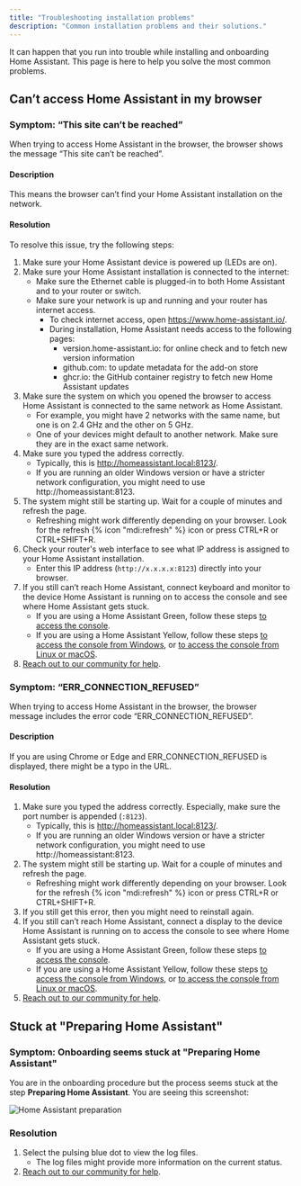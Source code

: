 ```yaml
---
title: "Troubleshooting installation problems"
description: "Common installation problems and their solutions."
---
```


It can happen that you run into trouble while installing and onboarding Home Assistant. This page is here to help you solve the most common problems.

## Can’t access Home Assistant in my browser

### Symptom: “This site can’t be reached”

When trying to access Home Assistant in the browser, the browser shows the message “This site can’t be reached”.

#### Description

This means the browser can’t find your Home Assistant installation on the network.

#### Resolution

To resolve this issue, try the following steps:

1. Make sure your Home Assistant device is powered up (LEDs are on).
2. Make sure your Home Assistant installation is connected to the internet:
   - Make sure the Ethernet cable is plugged-in to both Home Assistant and to your router or switch.
   - Make sure your network is up and running and your router has internet access.
     - To check internet access, open https://www.home-assistant.io/.
     - During installation, Home Assistant needs access to the following pages:
       - version.home-assistant.io: for online check and to fetch new version information
       - github.com: to update metadata for the add-on store
       - ghcr.io: the GitHub container registry to fetch new Home Assistant updates
3. Make sure the system on which you opened the browser to access Home Assistant is connected to the same network as Home Assistant.
   - For example, you might have 2 networks with the same name, but one is on 2.4&nbsp;GHz and the other on 5&nbsp;GHz.
   - One of your devices might default to another network. Make sure they are in the exact same network.
4. Make sure you typed the address correctly.
   - Typically, this is http://homeassistant.local:8123/.
   - If you are running an older Windows version or have a stricter network configuration, you might need to use http://homeassistant:8123.
5. The system might still be starting up. Wait for a couple of minutes and refresh the page.
   - Refreshing might work differently depending on your browser. Look for the refresh {% icon "mdi:refresh" %} icon or press CTRL+R or CTRL+SHIFT+R.
6. Check your router's web interface to see what IP address is assigned to your Home Assistant installation.
   - Enter this IP address (`http://x.x.x.x:8123`) directly into your browser.
7. If you still can’t reach Home Assistant, connect keyboard and monitor to the device Home Assistant is running on to access the console and see where Home Assistant gets stuck.
   - If you are using a Home Assistant Green, follow these steps [to access the console](https://green.home-assistant.io/guides/use-terminal/).
   - If you are using a Home Assistant Yellow, follow these steps [to access the console from Windows](https://yellow.home-assistant.io/guides/use-serial-console-windows/), or [to access the console from Linux or macOS](https://yellow.home-assistant.io/guides/use-serial-console-linux-macos/).
8. [Reach out to our community for help](https://www.home-assistant.io/help/).

### Symptom: “ERR_CONNECTION_REFUSED”

When trying to access Home Assistant in the browser, the browser message includes the error code “ERR_CONNECTION_REFUSED”.

#### Description

If you are using Chrome or Edge and ERR_CONNECTION_REFUSED is displayed, there might be a typo in the URL.

#### Resolution

1. Make sure you typed the address correctly. Especially, make sure the port number is appended (`:8123`).
   - Typically, this is http://homeassistant.local:8123/.
   - If you are running an older Windows version or have a stricter network configuration, you might need to use http://homeassistant:8123.
2. The system might still be starting up. Wait for a couple of minutes and refresh the page.
   - Refreshing might work differently depending on your browser. Look for the refresh {% icon "mdi:refresh" %} icon or press CTRL+R or CTRL+SHIFT+R.
3. If you still get this error, then you might need to reinstall again.
4. If you still can’t reach Home Assistant, connect a display to the device Home Assistant is running on to access the console to see where Home Assistant gets stuck.
   - If you are using a Home Assistant Green, follow these steps [to access the console](https://green.home-assistant.io/guides/use-terminal/).
   - If you are using a Home Assistant Yellow, follow these steps [to access the console from Windows](https://yellow.home-assistant.io/guides/use-serial-console-windows/), or [to access the console from Linux or macOS](https://yellow.home-assistant.io/guides/use-serial-console-linux-macos/).
5. [Reach out to our community for help](https://www.home-assistant.io/help/).

## Stuck at "Preparing Home Assistant"

### Symptom: Onboarding seems stuck at "Preparing Home Assistant"

You are in the onboarding procedure but the process seems stuck at the step **Preparing Home Assistant**.
You are seeing this screenshot:

![Home Assistant preparation](/images/getting-started/onboarding_preparing_01.png)

### Resolution

1. Select the pulsing blue dot to view the log files.
   - The log files might provide more information on the current status.
2. [Reach out to our community for help](https://www.home-assistant.io/help/).
